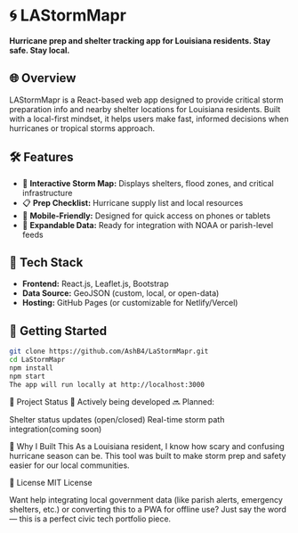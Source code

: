 # 🌀 LAStormMapr
**Hurricane prep and shelter tracking app for Louisiana residents. Stay safe. Stay local.**

## 🌐 Overview
LAStormMapr is a React-based web app designed to provide critical storm preparation info and nearby shelter locations for Louisiana residents. Built with a local-first mindset, it helps users make fast, informed decisions when hurricanes or tropical storms approach.

## 🛠️ Features
- 📍 **Interactive Storm Map:** Displays shelters, flood zones, and critical infrastructure
- 📋 **Prep Checklist:** Hurricane supply list and local resources
- 📲 **Mobile-Friendly:** Designed for quick access on phones or tablets
- 🔁 **Expandable Data:** Ready for integration with NOAA or parish-level feeds

## 🧰 Tech Stack
- **Frontend:** React.js, Leaflet.js, Bootstrap
- **Data Source:** GeoJSON (custom, local, or open-data)
- **Hosting:** GitHub Pages (or customizable for Netlify/Vercel)

## 🚀 Getting Started
```bash
git clone https://github.com/AshB4/LaStormMapr.git
cd LaStormMapr
npm install
npm start
The app will run locally at http://localhost:3000
```

📌 Project Status
🔧 Actively being developed
🔜 Planned:

Shelter status updates (open/closed)
Real-time storm path integration(coming soon)

🧭 Why I Built This
As a Louisiana resident, I know how scary and confusing hurricane season can be. This tool was built to make storm prep and safety easier for our local communities.

📄 License
MIT License

Want help integrating local government data (like parish alerts, emergency shelters, etc.) or converting this to a PWA for offline use? Just say the word — this is a perfect civic tech portfolio piece.
